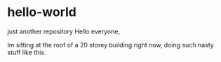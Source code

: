 # hello-world
just another repository
Hello everyone,

Im sitting at the roof of a 20 storey building right now, doing such nasty stuff like this.
